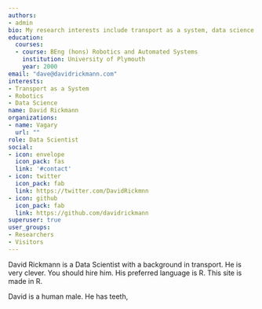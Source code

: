 ```yaml
---
authors:
- admin
bio: My research interests include transport as a system, data science and asteroid mining.
education:
  courses:
  - course: BEng (hons) Robotics and Automated Systems
    institution: University of Plymouth
    year: 2000
email: "dave@davidrickmann.com"
interests:
- Transport as a System
- Robotics
- Data Science
name: David Rickmann
organizations:
- name: Vagary
  url: ""
role: Data Scientist
social:
- icon: envelope
  icon_pack: fas
  link: '#contact'
- icon: twitter
  icon_pack: fab
  link: https://twitter.com/DavidRickmnn
- icon: github
  icon_pack: fab
  link: https://github.com/davidrickmann
superuser: true
user_groups:
- Researchers
- Visitors
---
```


David Rickmann is a Data Scientist with a background in transport. He is very clever. You should hire him. His preferred language is R. This site is made in R.

David is a human male. He has teeth,
